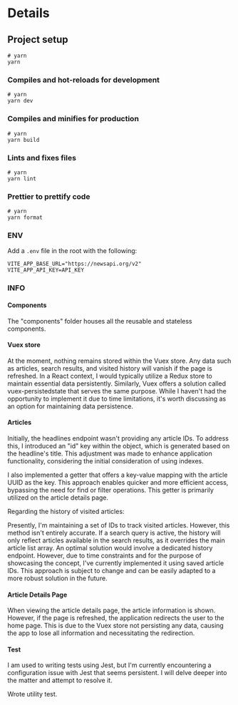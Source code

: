# Details

## Project setup

```
# yarn
yarn
```

### Compiles and hot-reloads for development

```
# yarn
yarn dev
```

### Compiles and minifies for production

```
# yarn
yarn build
```

### Lints and fixes files

```
# yarn
yarn lint
```

### Prettier to prettify code

```
# yarn
yarn format
```

### ENV
Add a `.env` file in the root with the following:

```
VITE_APP_BASE_URL="https://newsapi.org/v2"
VITE_APP_API_KEY=API_KEY
```

### INFO

#### Components
The "components" folder houses all the reusable and stateless components.


#### Vuex store

At the moment, nothing remains stored within the Vuex store. Any data such as articles, search results, and visited history will vanish if the page is refreshed. In a React context, I would typically utilize a Redux store to maintain essential data persistently. Similarly, Vuex offers a solution called vuex-persistedstate that serves the same purpose. While I haven't had the opportunity to implement it due to time limitations, it's worth discussing as an option for maintaining data persistence.


#### Articles

Initially, the headlines endpoint wasn't providing any article IDs. To address this, I introduced an "id" key within the object, which is generated based on the headline's title. This adjustment was made to enhance application functionality, considering the initial consideration of using indexes.

I also implemented a getter that offers a key-value mapping with the article UUID as the key. This approach enables quicker and more efficient access, bypassing the need for find or filter operations. This getter is primarily utilized on the article details page.

Regarding the history of visited articles:

Presently, I'm maintaining a set of IDs to track visited articles. However, this method isn't entirely accurate. If a search query is active, the history will only reflect articles available in the search results, as it overrides the main article list array. An optimal solution would involve a dedicated history endpoint. However, due to time constraints and for the purpose of showcasing the concept, I've currently implemented it using saved article IDs. This approach is subject to change and can be easily adapted to a more robust solution in the future.

#### Article Details Page

When viewing the article details page, the article information is shown. However, if the page is refreshed, the application redirects the user to the home page. This is due to the Vuex store not persisting any data, causing the app to lose all information and necessitating the redirection.

#### Test

I am used to writing tests using Jest, but I'm currently encountering a configuration issue with Jest that seems persistent. I will delve deeper into the matter and attempt to resolve it.

Wrote utility test.